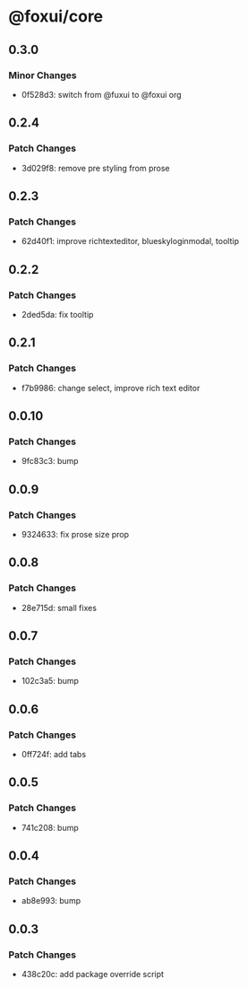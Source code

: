 # @foxui/core

## 0.3.0

### Minor Changes

- 0f528d3: switch from @fuxui to @foxui org

## 0.2.4

### Patch Changes

- 3d029f8: remove pre styling from prose

## 0.2.3

### Patch Changes

- 62d40f1: improve richtexteditor, blueskyloginmodal, tooltip

## 0.2.2

### Patch Changes

- 2ded5da: fix tooltip

## 0.2.1

### Patch Changes

- f7b9986: change select, improve rich text editor

## 0.0.10

### Patch Changes

- 9fc83c3: bump

## 0.0.9

### Patch Changes

- 9324633: fix prose size prop

## 0.0.8

### Patch Changes

- 28e715d: small fixes

## 0.0.7

### Patch Changes

- 102c3a5: bump

## 0.0.6

### Patch Changes

- 0ff724f: add tabs

## 0.0.5

### Patch Changes

- 741c208: bump

## 0.0.4

### Patch Changes

- ab8e993: bump

## 0.0.3

### Patch Changes

- 438c20c: add package override script

